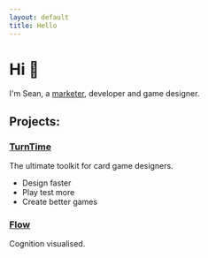 ```yaml
---
layout: default
title: Hello
---
```


# Hi 👋

I'm Sean, a [marketer](/marketing), developer and game designer.

## Projects:

### [TurnTime](/projects/turntime/)

The ultimate toolkit for card game designers.

- Design faster
- Play test more
- Create better games

### [Flow](/projects/flow/)

Cognition visualised.
